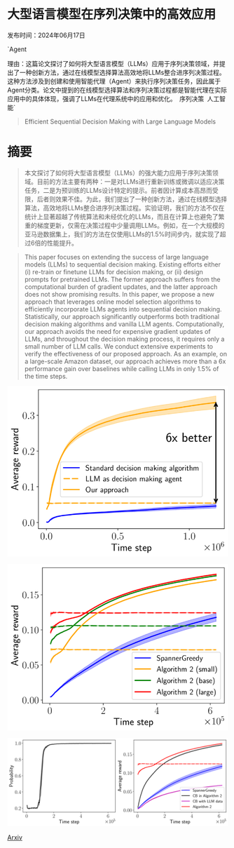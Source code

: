 # 大型语言模型在序列决策中的高效应用

发布时间：2024年06月17日

`Agent

理由：这篇论文探讨了如何将大型语言模型（LLMs）应用于序列决策领域，并提出了一种创新方法，通过在线模型选择算法高效地将LLMs整合进序列决策过程。这种方法涉及到创建和使用智能代理（Agent）来执行序列决策任务，因此属于Agent分类。论文中提到的在线模型选择算法和序列决策过程都是智能代理在实际应用中的具体体现，强调了LLMs在代理系统中的应用和优化。` `序列决策` `人工智能`

> Efficient Sequential Decision Making with Large Language Models

# 摘要

> 本文探讨了如何将大型语言模型（LLMs）的强大能力应用于序列决策领域。目前的方法主要有两种：一是对LLMs进行重新训练或微调以适应决策任务，二是为预训练的LLMs设计特定的提示。前者因计算成本高昂而受限，后者则效果不佳。为此，我们提出了一种创新方法，通过在线模型选择算法，高效地将LLMs整合进序列决策过程。实验证明，我们的方法不仅在统计上显著超越了传统算法和未经优化的LLMs，而且在计算上也避免了繁重的梯度更新，仅需在决策过程中少量调用LLMs。例如，在一个大规模的亚马逊数据集上，我们的方法在仅使用LLMs的1.5%时间步内，就实现了超过6倍的性能提升。

> This paper focuses on extending the success of large language models (LLMs) to sequential decision making. Existing efforts either (i) re-train or finetune LLMs for decision making, or (ii) design prompts for pretrained LLMs. The former approach suffers from the computational burden of gradient updates, and the latter approach does not show promising results. In this paper, we propose a new approach that leverages online model selection algorithms to efficiently incorporate LLMs agents into sequential decision making. Statistically, our approach significantly outperforms both traditional decision making algorithms and vanilla LLM agents. Computationally, our approach avoids the need for expensive gradient updates of LLMs, and throughout the decision making process, it requires only a small number of LLM calls. We conduct extensive experiments to verify the effectiveness of our proposed approach. As an example, on a large-scale Amazon dataset, our approach achieves more than a $6$x performance gain over baselines while calling LLMs in only $1.5$\% of the time steps.

![大型语言模型在序列决策中的高效应用](../../../paper_images/2406.12125/x1.png)

![大型语言模型在序列决策中的高效应用](../../../paper_images/2406.12125/x2.png)

![大型语言模型在序列决策中的高效应用](../../../paper_images/2406.12125/x3.png)

[Arxiv](https://arxiv.org/abs/2406.12125)